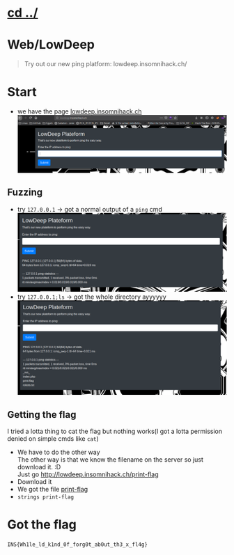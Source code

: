 # [cd ../](../index.md)
# Web/LowDeep

> Try out our new ping platform: lowdeep.insomnihack.ch/

# Start

- we have the page [lowdeep.insomnihack.ch](http://lowdeep.insomnihack.ch/)
![lowdeep1](lowdeep1.png)
## Fuzzing
- try `127.0.0.1` -> got a normal output of a `ping` cmd  
![lowdeep2.png](lowdeep2.png)
- try `127.0.0.1;ls` -> got the whole directory ayyyyyy  
![lowdeep3.png](lowdeep3.png)

## Getting the flag

I tried a lotta thing to cat the flag but nothing works(I got a lotta permission denied on simple cmds like `cat`)  
- We have to do the other way  
The other way is that we know the filename on the server so just download it. :D  
Just go http://lowdeep.insomnihack.ch/print-flag  
- Download it
- We got the file [print-flag](print-flag)
- `strings print-flag`
# Got the flag 
`INS{Wh1le_ld_k1nd_0f_forg0t_ab0ut_th3_x_fl4g}`
